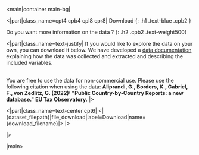 <main|container main-bg|

<|part|class_name=cpt4 cpb4 cpl8 cpr8|
Download
{: .h1 .text-blue .cpb2 }

Do you want more information on the data ?
{: .h2 .cpb2 .text-weight500}

<|part|class_name=text-justify|
If you would like to explore the data on your own, you can download it below. We have developed a
<a href="https://www.taxobservatory.eu//www-site/uploads/2023/02/Public_CbCRs_dataset_documentation-2.pdf" target="_blank">
 data documentation 
</a>
explaining how the data was collected and extracted and describing the included variables.
<br/><br/>

You are free to use the data for non-commercial use. Please use the following citation when using the data: 
**Aliprandi, G., Borders, K., Gabriel, F., von Zedlitz, G. (2022): "Public Country-by-Country Reports: a new database." 
EU Tax Observatory.**
|>

<|part|class_name=text-center cpt6|
<|{dataset_filepath}|file_download|label=Download|name={download_filename}|>
|>

|>

|main>
